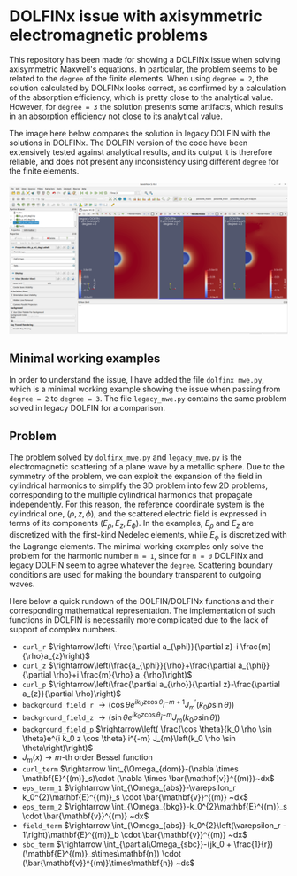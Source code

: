 # DOLFINx issue with axisymmetric electromagnetic problems

This repository has been made for showing a DOLFINx issue when solving
axisymmetric Maxwell's equations. In particular, the problem seems to be related
to the `degree` of the finite elements. When using `degree = 2`, the solution
calculated by DOLFINx looks correct, as confirmed by a calculation of the
absorption efficiency, which is pretty close to the analytical value. However,
for `degree = 3` the solution presents some artifacts, which results in
an absorption efficiency not close to its analytical value.  

The image here below compares the solution in legacy DOLFIN with
the solutions in DOLFINx. The DOLFIN version of the code have been
extensively tested against analytical results, and its output it is therefore
reliable, and does not present any inconsistency using different `degree` for
the finite elements.

![image](comparison.png)

## Minimal working examples

In order to understand the issue, I have added the file `dolfinx_mwe.py`, which
is a minimal working example showing the issue when passing from `degree = 2` to
`degree = 3`. The file `legacy_mwe.py` contains the same problem solved in
legacy DOLFIN for a comparison.

## Problem

The problem solved  by `dolfinx_mwe.py` and `legacy_mwe.py`
is the electromagnetic scattering of a plane wave
by a metallic sphere. Due to the symmetry of the problem,
we can exploit the expansion of the field in cylindrical harmonics to simplify
the 3D problem into few 2D problems, corresponding to the multiple cylindrical
harmonics that propagate independently. For this reason,
the reference coordinate system is the cylindrical one, $(\rho, z, \phi)$, and the
scattered electric field is expressed in terms of its components $(E_{\rho}, E_z, E_{\phi})$.
In the examples, $E_\rho$ and $E_z$ are discretized with the first-kind Nedelec elements,
while $E_\phi$ is discretized with the Lagrange elements.
The minimal working examples only solve the problem for the harmonic number `m = 1`,
since for `m = 0` DOLFINx and legacy DOLFIN seem to agree whatever the `degree`.
Scattering boundary conditions are used for making the boundary transparent to
outgoing waves.

Here below a quick rundown of the DOLFIN/DOLFINx functions and their corresponding
mathematical representation. The implementation of such functions in DOLFIN is
necessarily more complicated due to the lack of support of complex numbers.


- `curl_r` $\rightarrow\left(-\frac{\partial a_{\phi}}{\partial z}-i \frac{m}{\rho}a_{z}\right)$
- `curl_z` $\rightarrow\left(\frac{a_{\phi}}{\rho}+\frac{\partial a_{\phi}}{\partial \rho}+i \frac{m}{\rho} a_{\rho}\right)$
- `curl_p` $\rightarrow\left(\frac{\partial a_{\rho}}{\partial z}-\frac{\partial a_{z}}{\partial \rho}\right)$
- `background_field_r` $\rightarrow\left(\cos \theta e^{i k_0 z \cos \theta} i^{-m+1} J_{m}^{\prime}\left(k_{0} \rho \sin\theta\right)\right)$
- `background_field_z` $\rightarrow\left( \sin \theta e^{i k_0 z \cos \theta}i^{-m} J_{m}\left(k_0 \rho \sin \theta\right)\right)$
- `background_field_p` $\rightarrow\left( \frac{\cos \theta}{k_0 \rho \sin \theta}e^{i k_0 z \cos \theta} i^{-m} J_{m}\left(k_0 \rho \sin \theta\right)\right)$
- $J_m(x)\rightarrow m$-th order Bessel function
- `curl_term` $\rightarrow \int_{\Omega_{dom}}-(\nabla \times \mathbf{E}^{(m)}_s)\cdot (\nabla \times \bar{\mathbf{v}}^{(m)})~dx$
- `eps_term_1` $\rightarrow \int_{\Omega_{abs}}-\varepsilon_r k_0^{2}\mathbf{E}^{(m)}_s \cdot \bar{\mathbf{v}}^{(m)} ~dx$ 
- `eps_term_2` $\rightarrow \int_{\Omega_{bkg}}-k_0^{2}\mathbf{E}^{(m)}_s \cdot \bar{\mathbf{v}}^{(m)} ~dx$
- `field_term` $\rightarrow \int_{\Omega_{abs}}-k_0^{2}\left(\varepsilon_r - 1\right)\mathbf{E}^{(m)}_b \cdot \bar{\mathbf{v}}^{(m)}  ~dx$
- `sbc_term` $\rightarrow \int_{\partial\Omega_{sbc}}-(jk_0 + \frac{1}{r})(\mathbf{E}^{(m)}_s\times\mathbf{n}) \cdot (\bar{\mathbf{v}}^{(m)}\times\mathbf{n}) ~ds$
